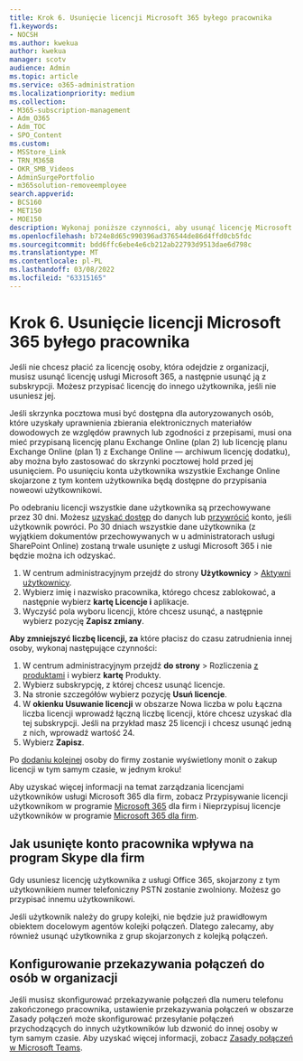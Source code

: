 ```yaml
---
title: Krok 6. Usunięcie licencji Microsoft 365 byłego pracownika
f1.keywords:
- NOCSH
ms.author: kwekua
author: kwekua
manager: scotv
audience: Admin
ms.topic: article
ms.service: o365-administration
ms.localizationpriority: medium
ms.collection:
- M365-subscription-management
- Adm_O365
- Adm_TOC
- SPO_Content
ms.custom:
- MSStore_Link
- TRN_M365B
- OKR_SMB_Videos
- AdminSurgePortfolio
- m365solution-removeemployee
search.appverid:
- BCS160
- MET150
- MOE150
description: Wykonaj poniższe czynności, aby usunąć licencję Microsoft 365 od byłego pracownika.
ms.openlocfilehash: b724e8d65c990396ad376544de86d4ffd0cb5fdc
ms.sourcegitcommit: bdd6ffc6ebe4e6cb212ab22793d9513dae6d798c
ms.translationtype: MT
ms.contentlocale: pl-PL
ms.lasthandoff: 03/08/2022
ms.locfileid: "63315165"
---
```

# <a name="step-6---remove-and-delete-the-microsoft-365-license-from-a-former-employee"></a>Krok 6. Usunięcie licencji Microsoft 365 byłego pracownika

Jeśli nie chcesz płacić za licencję osoby, która odejdzie z organizacji, musisz usunąć licencję usługi Microsoft 365, a następnie usunąć ją z subskrypcji. Możesz przypisać licencję do innego użytkownika, jeśli nie usuniesz jej.

Jeśli skrzynka pocztowa musi być dostępna dla autoryzowanych osób, które uzyskały uprawnienia zbierania elektronicznych materiałów dowodowych ze względów prawnych lub zgodności z przepisami, musi ona mieć przypisaną licencję planu Exchange Online (plan 2) lub licencję planu Exchange Online (plan 1) z Exchange Online — archiwum  licencję dodatku), aby można było zastosować do skrzynki pocztowej hold przed jej usunięciem. Po usunięciu konta użytkownika wszystkie Exchange Online skojarzone z tym kontem użytkownika będą dostępne do przypisania noweowi użytkownikowi.
  
Po odebraniu licencji wszystkie dane użytkownika są przechowywane przez 30 dni. Możesz [uzyskać dostęp](get-access-to-and-back-up-a-former-user-s-data.md) do danych lub [przywrócić](restore-user.md) konto, jeśli użytkownik powróci. Po 30 dniach wszystkie dane użytkownika (z wyjątkiem dokumentów przechowywanych w u administratorach usługi SharePoint Online) zostaną trwale usunięte z usługi Microsoft 365 i nie będzie można ich odzyskać.

1. W centrum administracyjnym przejdź do strony **Użytkownicy** \> <a href="https://go.microsoft.com/fwlink/p/?linkid=834822" target="_blank">Aktywni użytkownicy</a>.
2. Wybierz imię i nazwisko pracownika, którego chcesz zablokować, a następnie wybierz **kartę Licencje i** aplikacje.
3. Wyczyść pola wyboru licencji, które chcesz usunąć, a następnie wybierz pozycję **Zapisz zmiany**.

**Aby zmniejszyć liczbę licencji, za** które płacisz do czasu zatrudnienia innej osoby, wykonaj następujące czynności:

1. W centrum administracyjnym przejdź **do strony** \> Rozliczenia <a href="https://go.microsoft.com/fwlink/p/?linkid=842054" target="_blank">z produktami</a> i wybierz **kartę** Produkty.
2. Wybierz subskrypcję, z której chcesz usunąć licencje.
3. Na stronie szczegółów wybierz pozycję **Usuń licencje**.
4. W **okienku Usuwanie licencji** w obszarze Nowa liczba w polu Łączna liczba  licencji wprowadź łączną liczbę licencji, które chcesz uzyskać dla tej subskrypcji. Jeśli na przykład masz 25 licencji i chcesz usunąć jedną z nich, wprowadź wartość 24.
5. Wybierz **Zapisz**.

Po [dodaniu kolejnej](add-users.md) osoby do firmy zostanie wyświetlony monit o zakup licencji w tym samym czasie, w jednym kroku!

Aby uzyskać więcej informacji na temat zarządzania licencjami użytkowników usługi Microsoft 365 dla firm, zobacz Przypisywanie licencji użytkownikom w programie [Microsoft 365](../manage/assign-licenses-to-users.md) dla firm i Nieprzypisuj licencje użytkowników w programie [Microsoft 365 dla firm](../manage/remove-licenses-from-users.md).
  
## <a name="how-the-deleted-employee-account-affects-skype-for-business"></a>Jak usunięte konto pracownika wpływa na program Skype dla firm

Gdy usuniesz licencję użytkownika z usługi Office 365, skojarzony z tym użytkownikiem numer telefoniczny PSTN zostanie zwolniony. Możesz go przypisać innemu użytkownikowi.
  
Jeśli użytkownik należy do grupy kolejki, nie będzie już prawidłowym obiektem docelowym agentów kolejki połączeń. Dlatego zalecamy, aby również usunąć użytkownika z grup skojarzonych z kolejką połączeń.

## <a name="set-up-call-forwarding-to-people-in-your-organization"></a>Konfigurowanie przekazywania połączeń do osób w organizacji

Jeśli musisz skonfigurować przekazywanie połączeń dla numeru telefonu zakończonego pracownika, ustawienie przekazywania połączeń w obszarze Zasady połączeń może skonfigurować przesyłanie połączeń przychodzących do innych użytkowników lub dzwonić do innej osoby w tym samym czasie. Aby uzyskać więcej informacji, zobacz [Zasady połączeń w Microsoft Teams](/microsoftteams/teams-calling-policy).
